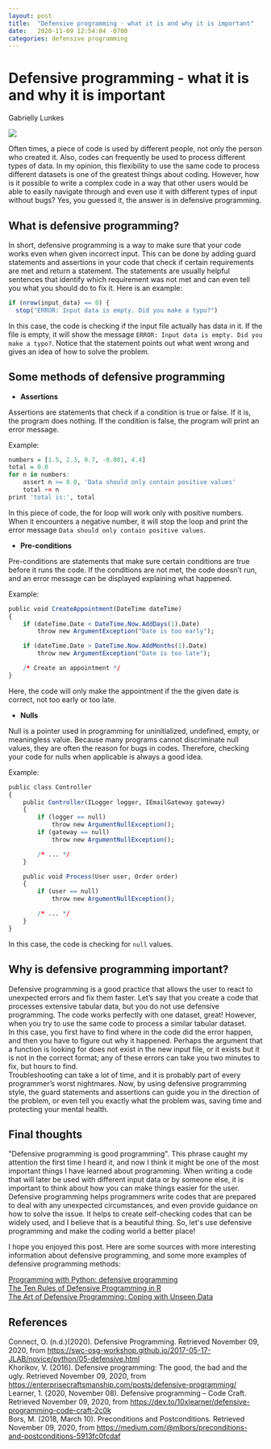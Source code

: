 ```yaml
---
layout: post
title:  "Defensive programming - what it is and why it is important"
date:   2020-11-09 12:54:04 -0700
categories: defensive programming
---
```

# **Defensive programming - what it is and why it is important**
Gabrielly Lunkes  

![](https://philippegroarke.com/img/2018/defensive.png)

Often times, a piece of code is used by different people, not only the person who created it. Also, codes can frequently be used to process different types of data. In my opinion, this flexibility to use the same code to process different datasets is one of the greatest things about coding. However, how is it possible to write a complex code in a way that other users would be able to easily navigate through and even use it with different types of input without bugs? Yes, you guessed it, the answer is in defensive programming.

## What is defensive programming?

In short, defensive programming is a way to make sure that your code works even when given incorrect input. This can be done by adding guard statements and assertions in your code that check if certain requirements are met and return a statement. The statements are usually helpful sentences that identify which requirement was not met and can even tell you what you should do to fix it. Here is an example:
```r
if (nrow(input_data) == 0) {
  stop("ERROR: Input data is empty. Did you make a typo?")
```

In this case, the code is checking if the input file actually has data in it. If the file is empty, it will show the message `ERROR: Input data is empty. Did you make a typo?`. Notice that the statement points out what went wrong and gives an idea of how to solve the problem.

## Some methods of defensive programming

* **Assertions**

Assertions are statements that check if a condition is true or false. If it is, the program does nothing. If the condition is false, the program will print an error message.

Example:
```r
numbers = [1.5, 2.3, 0.7, -0.001, 4.4]
total = 0.0
for n in numbers:
    assert n >= 0.0, 'Data should only contain positive values'
    total += n
print 'total is:', total
```
In this piece of code, the for loop will work only with positive numbers. When it encounters a negative number, it will stop the loop and print the error message `Data should only contain positive values`.

* **Pre-conditions**

Pre-conditions are statements that make sure certain conditions are true before it runs the code. If the conditions are not met, the code doesn’t run, and an error message can be displayed explaining what happened.

Example:
```r
public void CreateAppointment(DateTime dateTime)
{
    if (dateTime.Date < DateTime.Now.AddDays(1).Date)
        throw new ArgumentException("Date is too early");

    if (dateTime.Date > DateTime.Now.AddMonths(1).Date)
        throw new ArgumentException("Date is too late");

    /* Create an appointment */
}
```
Here, the code will only make the appointment if the the given date is correct, not too early or too late.

* **Nulls**

Null is a pointer used in programming for uninitialized, undefined, empty, or meaningless value. Because many programs cannot discriminate null values, they are often the reason for bugs in codes. Therefore, checking your code for nulls when applicable is always a good idea.

Example:
```r
public class Controller
{
    public Controller(ILogger logger, IEmailGateway gateway)
    {
        if (logger == null)
            throw new ArgumentNullException();
        if (gateway == null)
            throw new ArgumentNullException();

        /* ... */
    }

    public void Process(User user, Order order)
    {
        if (user == null)
            throw new ArgumentNullException();

        /* ... */
    }
}
```
In this case, the code is checking for `null` values.

## Why is defensive programming important?

Defensive programming is a good practice that allows the user to react to unexpected errors and fix them faster. Let’s say that you create a code that processes extensive tabular data, but you do not use defensive programming. The code works perfectly with one dataset, great! However, when you try to use the same code to process a similar tabular dataset.  
In this case, you first have to find where in the code did the error happen, and then you have to figure out why it happened. Perhaps the argument that a function is looking for does not exist in the new input file, or it exists but it is not in the correct format; any of these errors can take you two minutes to fix, but hours to find.  
Troubleshooting can take a lot of time, and it is probably part of every programmer’s worst nightmares. Now, by using defensive programming style, the guard statements and assertions can guide you in the direction of the problem, or even tell you exactly what the problem was, saving time and protecting your mental health.  

## Final thoughts  

"Defensive programming is good programming". This phrase caught my attention the first time I heard it, and now I think it might be one of the most important things I have learned about programming. When writing a code that will later be used with different input data or by someone else, it is important to think about how you can make things easier for the user. Defensive programming helps programmers write codes that are prepared to deal with any unexpected circumstances, and even provide guidance on how to solve the issue. It helps to create self-checking codes that can be widely used, and I believe that is a beautiful thing. So, let's use defensive programming and make the coding world a better place!

I hope you enjoyed this post. Here are some sources with more interesting information about defensive programming, and some more examples of defensive programming methods:

[Programming with Python: defensive programming](https://swcarpentry.github.io/python-novice-inflammation/10-defensive/index.html)  
[The Ten Rules of Defensive Programming in R](https://www.r-bloggers.com/2018/07/the-ten-rules-of-defensive-programming-in-r/)  
[The Art of Defensive Programming: Coping with Unseen Data](https://www.sas.com/content/dam/SAS/support/en/sas-global-forum-proceedings/2018/1791-2018.pdf)

## References

Connect, O. (n.d.)(2020). Defensive Programming. Retrieved November 09, 2020, from https://swc-osg-workshop.github.io/2017-05-17-JLAB/novice/python/05-defensive.html  
Khorikov, V. (2016). Defensive programming: The good, the bad and the ugly. Retrieved November 09, 2020, from https://enterprisecraftsmanship.com/posts/defensive-programming/  
Learner, 1. (2020, November 08). Defensive programming – Code Craft. Retrieved November 09, 2020, from https://dev.to/10xlearner/defensive-programming-code-craft-2c0k  
Bors, M. (2018, March 10). Preconditions and Postconditions. Retrieved November 09, 2020, from https://medium.com/@mlbors/preconditions-and-postconditions-5913fc0fcdaf
